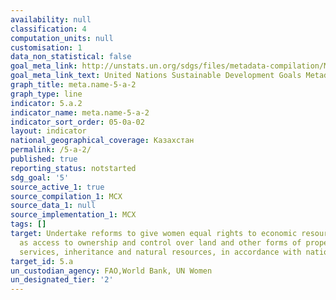 ```yaml
---
availability: null
classification: 4
computation_units: null
customisation: 1
data_non_statistical: false
goal_meta_link: http://unstats.un.org/sdgs/files/metadata-compilation/Metadata-Goal-5.pdf
goal_meta_link_text: United Nations Sustainable Development Goals Metadata (pdf 634kB)
graph_title: meta.name-5-a-2
graph_type: line
indicator: 5.a.2
indicator_name: meta.name-5-a-2
indicator_sort_order: 05-0a-02
layout: indicator
national_geographical_coverage: Казахстан
permalink: /5-a-2/
published: true
reporting_status: notstarted
sdg_goal: '5'
source_active_1: true
source_compilation_1: МСХ
source_data_1: null
source_implementation_1: МСХ
tags: []
target: Undertake reforms to give women equal rights to economic resources, as well
  as access to ownership and control over land and other forms of property, financial
  services, inheritance and natural resources, in accordance with national laws
target_id: 5.a
un_custodian_agency: FAO,World Bank, UN Women
un_designated_tier: '2'
---
```


